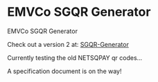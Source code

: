 # EMVCo SGQR Generator
 EMVCo SGQR Generator

Check out a version 2 at:
[SGQR-Generator](http://www.reikolydia.xyz/EMVCo-SGQR-Generator/)

Currently testing the old NETSQPAY qr codes...



A specification document is on the way!
